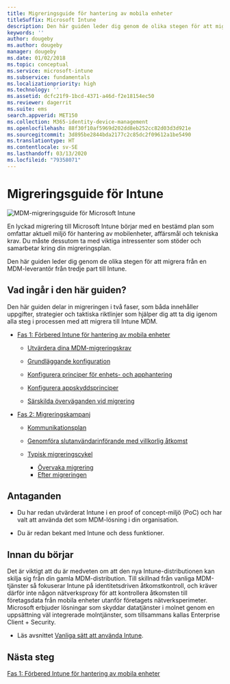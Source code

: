 ```yaml
---
title: Migreringsguide för hantering av mobila enheter
titleSuffix: Microsoft Intune
description: Den här guiden leder dig genom de olika stegen för att migrera från en MDM-leverantör från tredje part till Microsoft Intune.
keywords: ''
author: dougeby
ms.author: dougeby
manager: dougeby
ms.date: 01/02/2018
ms.topic: conceptual
ms.service: microsoft-intune
ms.subservice: fundamentals
ms.localizationpriority: high
ms.technology: ''
ms.assetid: dcfc21f9-1bcd-4371-a46d-f2e18154ec50
ms.reviewer: dagerrit
ms.suite: ems
search.appverid: MET150
ms.collection: M365-identity-device-management
ms.openlocfilehash: 88f30f10af5969d202dd8eb252cc82d03d3d921e
ms.sourcegitcommit: 3d895be2844bda2177c2c85dc2f09612a1be5490
ms.translationtype: HT
ms.contentlocale: sv-SE
ms.lasthandoff: 03/13/2020
ms.locfileid: "79358071"
---
```

# <a name="intune-migration-guide"></a>Migreringsguide för Intune

![MDM-migreringsguide för Microsoft Intune](./media/migration-guide/MDM-migration-guide-art.PNG)

En lyckad migrering till Microsoft Intune börjar med en bestämd plan som omfattar aktuell miljö för hantering av mobilenheter, affärsmål och tekniska krav. Du måste dessutom ta med viktiga intressenter som stöder och samarbetar kring din migreringsplan.

Den här guiden leder dig genom de olika stegen för att migrera från en MDM-leverantör från tredje part till Intune.

## <a name="whats-included-in-this-guide"></a>Vad ingår i den här guiden?

Den här guiden delar in migreringen i två faser, som båda innehåller uppgifter, strategier och taktiska riktlinjer som hjälper dig att ta dig igenom alla steg i processen med att migrera till Intune MDM.

- [Fas 1: Förbered Intune för hantering av mobila enheter](migration-guide-prepare.md)

  - [Utvärdera dina MDM-migreringskrav](migration-guide-prepare.md#assess-mdm-requirements)

  - [Grundläggande konfiguration](migration-guide-setup.md)

  - [Konfigurera principer för enhets- och apphantering](migration-guide-configure-policies.md)

  - [Konfigurera appskyddsprinciper](../apps/app-protection-policies.md)

  - [Särskilda överväganden vid migrering](migration-guide-considerations.md)

- [Fas 2: Migreringskampanj](migration-guide-campaign.md)

  - [Kommunikationsplan](migration-guide-communication-plan.md)

  - [Genomföra slutanvändarinförande med villkorlig åtkomst](migration-guide-drive-adoption.md)

  - [Typisk migreringscykel](migration-guide-cycle.md)
    - [Övervaka migrering](migration-guide-cycle.md#monitoring-migration)
    - [Efter migreringen](migration-guide-cycle.md#post-migration)

## <a name="assumptions"></a>Antaganden

- Du har redan utvärderat Intune i en proof of concept-miljö (PoC) och har valt att använda det som MDM-lösning i din organisation.

- Du är redan bekant med Intune och dess funktioner.

## <a name="before-you-begin"></a>Innan du börjar

Det är viktigt att du är medveten om att den nya Intune-distributionen kan skilja sig från din gamla MDM-distribution. Till skillnad från vanliga MDM-tjänster så fokuserar Intune på identitetsdriven åtkomstkontroll, och kräver därför inte någon nätverksproxy för att kontrollera åtkomsten till företagsdata från mobila enheter utanför företagets nätverksperimeter. Microsoft erbjuder lösningar som skyddar datatjänster i molnet genom en uppsättning väl integrerade molntjänster, som tillsammans kallas Enterprise Client + Security.

- Läs avsnittet [Vanliga sätt att använda Intune](common-scenarios.md).

## <a name="next-steps"></a>Nästa steg

[Fas 1: Förbered Intune för hantering av mobila enheter](migration-guide-prepare.md)
